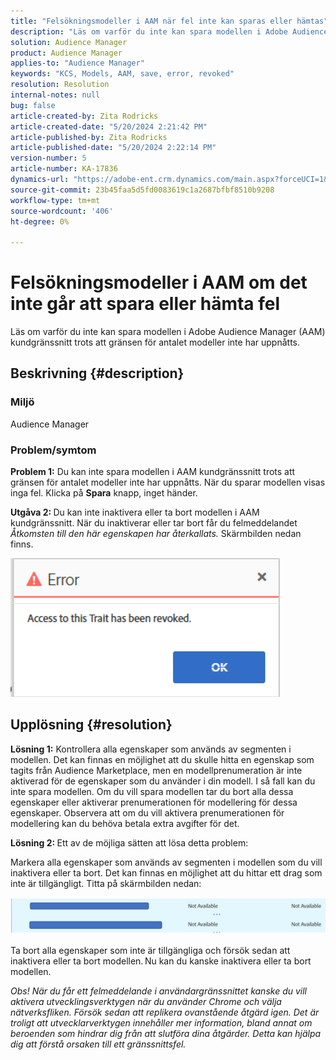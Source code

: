 ```yaml
---
title: "Felsökningsmodeller i AAM när fel inte kan sparas eller hämtas"
description: "Läs om varför du inte kan spara modellen i Adobe Audience Manager (AAM) kundgränssnitt trots att gränsen för antalet modeller inte har uppnåtts."
solution: Audience Manager
product: Audience Manager
applies-to: "Audience Manager"
keywords: "KCS, Models, AAM, save, error, revoked"
resolution: Resolution
internal-notes: null
bug: false
article-created-by: Zita Rodricks
article-created-date: "5/20/2024 2:21:42 PM"
article-published-by: Zita Rodricks
article-published-date: "5/20/2024 2:22:14 PM"
version-number: 5
article-number: KA-17836
dynamics-url: "https://adobe-ent.crm.dynamics.com/main.aspx?forceUCI=1&pagetype=entityrecord&etn=knowledgearticle&id=40abfe45-b416-ef11-9f8a-6045bd026dc7"
source-git-commit: 23b45faa5d5fd0083619c1a2687bfbf8510b9208
workflow-type: tm+mt
source-wordcount: '406'
ht-degree: 0%

---
```


# Felsökningsmodeller i AAM om det inte går att spara eller hämta fel


Läs om varför du inte kan spara modellen i Adobe Audience Manager (AAM) kundgränssnitt trots att gränsen för antalet modeller inte har uppnåtts.

## Beskrivning {#description}


### <b>Miljö</b>

Audience Manager



### <b>Problem/symtom</b>



<b>Problem 1:</b> Du kan inte spara modellen i AAM kundgränssnitt trots att gränsen för antalet modeller inte har uppnåtts. När du sparar modellen visas inga fel. Klicka på <b>Spara</b> knapp, inget händer.



<b>Utgåva 2: </b>Du kan inte inaktivera eller ta bort modellen i AAM kundgränssnitt. När du inaktiverar eller tar bort får du felmeddelandet *Åtkomsten till den här egenskapen har återkallats.* Skärmbilden nedan finns.





![](assets/___41abfe45-b416-ef11-9f8a-6045bd026dc7___.png)


## Upplösning {#resolution}


<b>Lösning 1:</b> Kontrollera alla egenskaper som används av segmenten i modellen. Det kan finnas en möjlighet att du skulle hitta en egenskap som tagits från Audience Marketplace, men en modellprenumeration är inte aktiverad för de egenskaper som du använder i din modell. I så fall kan du inte spara modellen. Om du vill spara modellen tar du bort alla dessa egenskaper eller aktiverar prenumerationen för modellering för dessa egenskaper. Observera att om du vill aktivera prenumerationen för modellering kan du behöva betala extra avgifter för det.



<b>Lösning 2: </b>Ett av de möjliga sätten att lösa detta problem:

Markera alla egenskaper som används av segmenten i modellen som du vill inaktivera eller ta bort. Det kan finnas en möjlighet att du hittar ett drag som inte är tillgängligt. Titta på skärmbilden nedan:



![](assets/6ce5c786-9e7b-ec11-8d21-0022480aace4.png)

Ta bort alla egenskaper som inte är tillgängliga och försök sedan att inaktivera eller ta bort modellen. Nu kan du kanske inaktivera eller ta bort modellen.





*Obs! När du får ett felmeddelande i användargränssnittet kanske du vill aktivera utvecklingsverktygen när du använder Chrome och välja nätverksfliken. Försök sedan att replikera ovanstående åtgärd igen. Det är troligt att utvecklarverktygen innehåller mer information, bland annat om beroenden som hindrar dig från att slutföra dina åtgärder. Detta kan hjälpa dig att förstå orsaken till ett gränssnittsfel.*

